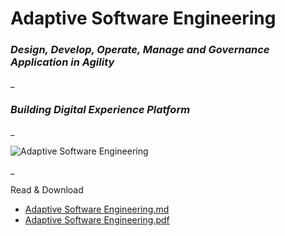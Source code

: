 # **Adaptive Software Engineering**
### *Design, Develop, Operate, Manage and Governance Application in Agility*
_
### *Building Digital Experience Platform*

_

![Adaptive Software Engineering](https://raw.githubusercontent.com/dandisy/adaptive-software-engineering/main/Adaptive%20Software%20Engineering.png)

_

Read & Download

- [Adaptive Software Engineering.md](https://github.com/dandisy/adaptive-software-engineering/blob/main/Adaptive%20Software%20Engineering.md)
- [Adaptive Software Engineering.pdf](https://github.com/dandisy/adaptive-software-engineering/blob/main/Adaptive%20Software%20Engineering.pdf)